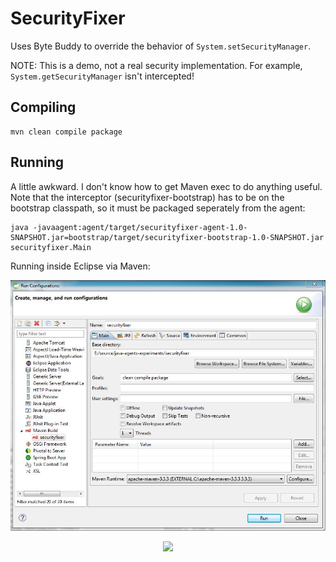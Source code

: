 # SecurityFixer

Uses Byte Buddy to override the behavior of `System.setSecurityManager`.

NOTE: This is a demo, not a real security implementation.  For example, `System.getSecurityManager` isn't intercepted!  

## Compiling

```
mvn clean compile package
```

## Running

A little awkward.  I don't know how to get Maven exec to do anything useful.  Note that the interceptor (securityfixer-bootstrap) has to be on the bootstrap classpath, so
it must be packaged seperately from the agent:

```
java -javaagent:agent/target/securityfixer-agent-1.0-SNAPSHOT.jar=bootstrap/target/securityfixer-bootstrap-1.0-SNAPSHOT.jar securityfixer.Main
```

Running inside Eclipse via Maven:


![Main Tab](https://github.com/excelsiorsoft/java-agents-experiments/blob/master/images/Capture.JPG)

<p align="center">
  <img src="C:\Users\Simeon\Pictures\Capture.jpg" width="350"/>
 </p>
